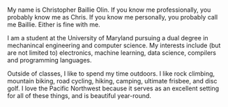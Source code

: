 #

My name is Christopher Baillie Olin. If you know me professionally,
you probably know me as Chris. If you know me personally, you probably
call me Baillie. Either is fine with me.

I am a student at the University of Maryland
pursuing a dual degree in mechanincal engineering and computer science.
My interests include (but are not limited to) electronics, machine learning,
data science, compilers and programming languages.

Outside of classes, I like to spend my time outdoors. I like rock climbing,
mountain biking, road cycling, hiking, camping, ultimate frisbee, and disc golf.
I love the Pacific Northwest because it serves as an excellent setting for all
of these things, and is beautiful year-round.
